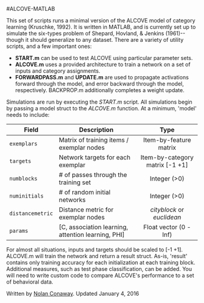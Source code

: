#ALCOVE-MATLAB

This set of scripts runs a minimal version of the ALCOVE model of category learning (Kruschke, 1992). It is written in MATLAB, and is currently set up to simulate the six-types problem of Shepard, Hovland, & Jenkins (1961)--though it should generalize to any dataset. There are a variety of utility scripts, and a few important ones:

- **START.m** can be used to test ALCOVE using particular parameter sets.
- **ALCOVE.m** uses a provided architecture to train a network on a set of inputs and category assignments.
- **FORWARDPASS.m** and **UPDATE.m** are used to propagate activations forward through the model, and error backward through the model, respectively. BACKPROP.m additionally completes a weight update.

Simulations are run by executing the *START.m* script. All simulations begin by passing a model struct to the *ALCOVE.m* function. At a minimum, 'model' needs to include:

| Field             | Description                               | Type                            |
| ----------------- | ------------------------------------------| :-----------------------------: |
| `exemplars`       | Matrix of training items / exemplar nodes | Item-by-feature matrix          |
| `targets`         | Network targets for each exemplar         | Item-by-category matrix [-1 +1] |
| `numblocks`       | # of passes through the training set      | Integer (>0)                    |
| `numinitials`     | # of random initial networks              | Integer (>0)                    |
| `distancemetric`  | Distance metric for exemplar nodes        | *cityblock* or *euclidean*      |
| `params`          | [C, association learning, attention learning, PHI] | Float vector (0 - Inf)|

For almost all situations, inputs and targets should be scaled to [-1 +1]. ALCOVE.m will train the network and return a result struct. As-is, 'result' contains only training accuracy for each initialization at each training block. Additional measures, such as test phase classification, can be added. You will need to write custom code to compare ALCOVE's performance to a set of behavioral data.

Written by [Nolan Conaway](http://bingweb.binghamton.edu/~nconawa1/).
Updated January 4, 2016